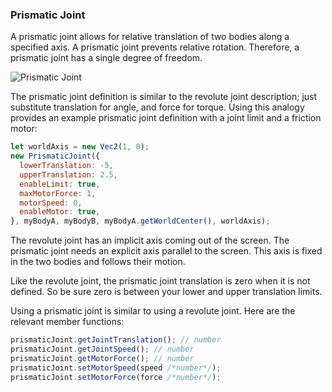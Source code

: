 ### Prismatic Joint
A prismatic joint allows for relative translation of two bodies along a
specified axis. A prismatic joint prevents relative rotation. Therefore,
a prismatic joint has a single degree of freedom.

![Prismatic Joint](../images/prismatic_joint.gif)

The prismatic joint definition is similar to the revolute joint
description; just substitute translation for angle, and force for torque.
Using this analogy provides an example prismatic joint definition with a
joint limit and a friction motor:

```js
let worldAxis = new Vec2(1, 0);
new PrismaticJoint({
  lowerTranslation: -5,
  upperTranslation: 2.5,
  enableLimit: true,
  maxMotorForce: 1,
  motorSpeed: 0,
  enableMotor: true,
}, myBodyA, myBodyB, myBodyA.getWorldCenter(), worldAxis);
```

The revolute joint has an implicit axis coming out of the screen. The
prismatic joint needs an explicit axis parallel to the screen. This axis
is fixed in the two bodies and follows their motion.

Like the revolute joint, the prismatic joint translation is zero when
it is not defined. So be sure zero is between your
lower and upper translation limits.

Using a prismatic joint is similar to using a revolute joint. Here are
the relevant member functions:

```js
prismaticJoint.getJointTranslation(); // number
prismaticJoint.getJointSpeed(); // number
prismaticJoint.getMotorForce(); // number
prismaticJoint.setMotorSpeed(speed /*number*/);
prismaticJoint.setMotorForce(force /*number*/);
```
